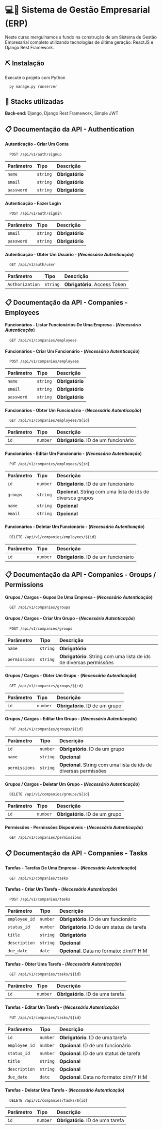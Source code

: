 # 💻📱 Sistema de Gestão Empresarial (ERP)

Neste curso mergulhamos a fundo na construção de um Sistema de Gestão Empresarial completo utilizando tecnologias de última geração: ReactJS e Django Rest Framework.

## ⛏️ Instalação

Execute o projeto com Python

```bash
  py manage.py runserver
```

## 💎 Stacks utilizadas

**Back-end:** Django, Django Rest Framework, Simple JWT

## 📋 Documentação da API - Authentication

#### Autenticação - Criar Um Conta

```http
  POST /api/v1/auth/signup
```

| Parâmetro  | Tipo     | Descrição       |
| :--------- | :------- | :-------------- |
| `name`     | `string` | **Obrigatório** |
| `email`    | `string` | **Obrigatório** |
| `password` | `string` | **Obrigatório** |

#### Autenticação - Fazer Login

```http
  POST /api/v1/auth/signin
```

| Parâmetro  | Tipo     | Descrição       |
| :--------- | :------- | :-------------- |
| `email`    | `string` | **Obrigatório** |
| `password` | `string` | **Obrigatório** |

#### Autenticação - Obter Um Usuário - (_Necessário Autenticação_)

```http
  GET /api/v1/auth/user
```

| Parâmetro       | Tipo     | Descrição                     |
| :-------------- | :------- | :---------------------------- |
| `Authorization` | `string` | **Obrigatório**. Access Token |

## 📋 Documentação da API - Companies - Employees

#### Funcionários - Listar Funcionários De Uma Empresa - (_Necessário Autenticação_)

```http
  GET /api/v1/companies/employees
```

#### Funcionários - Criar Um Funcionário - (_Necessário Autenticação_)

```http
  POST /api/v1/companies/employees
```

| Parâmetro  | Tipo     | Descrição       |
| :--------- | :------- | :-------------- |
| `name`     | `string` | **Obrigatório** |
| `email`    | `string` | **Obrigatório** |
| `password` | `string` | **Obrigatório** |

#### Funcionários - Obter Um Funcionário - (_Necessário Autenticação_)

```http
  GET /api/v1/companies/employees/${id}
```

| Parâmetro | Tipo     | Descrição                             |
| :-------- | :------- | :------------------------------------ |
| `id`      | `number` | **Obrigatório**. ID de um funcionário |

#### Funcionários - Editar Um Funcionário - (_Necessário Autenticação_)

```http
  PUT /api/v1/companies/employees/${id}
```

| Parâmetro | Tipo     | Descrição                                                    |
| :-------- | :------- | :----------------------------------------------------------- |
| `id`      | `number` | **Obrigatório**. ID de um funcionário                        |
| `groups`  | `string` | **Opcional**. String com uma lista de ids de diversos grupos |
| `name`    | `string` | **Opcional**                                                 |
| `email`   | `string` | **Opcional**                                                 |

#### Funcionários - Deletar Um Funcionário - (_Necessário Autenticação_)

```http
  DELETE /api/v1/companies/employees/${id}
```

| Parâmetro | Tipo     | Descrição                             |
| :-------- | :------- | :------------------------------------ |
| `id`      | `number` | **Obrigatório**. ID de um funcionário |

## 📋 Documentação da API - Companies - Groups / Permissions

#### Grupos / Cargos - Gupos De Uma Empresa - (_Necessário Autenticação_)

```http
  GET /api/v1/companies/groups
```

#### Grupos / Cargos - Criar Um Grupo - (_Necessário Autenticação_)

```http
  POST /api/v1/companies/groups
```

| Parâmetro     | Tipo     | Descrição                                                           |
| :------------ | :------- | :------------------------------------------------------------------ |
| `name`        | `string` | **Obrigatório**                                                     |
| `permissions` | `string` | **Obrigatório**. String com uma lista de ids de diversas permissões |

#### Grupos / Cargos - Obter Um Grupo - (_Necessário Autenticação_)

```http
  GET /api/v1/companies/groups/${id}
```

| Parâmetro | Tipo     | Descrição                       |
| :-------- | :------- | :------------------------------ |
| `id`      | `number` | **Obrigatório**. ID de um grupo |

#### Grupos / Cargos - Editar Um Grupo - (_Necessário Autenticação_)

```http
  PUT /api/v1/companies/groups/${id}
```

| Parâmetro     | Tipo     | Descrição                                                        |
| :------------ | :------- | :--------------------------------------------------------------- |
| `id`          | `number` | **Obrigatório**. ID de um grupo                                  |
| `name`        | `string` | **Opcional**                                                     |
| `permissions` | `string` | **Opcional**. String com uma lista de ids de diversas permissões |

#### Grupos / Cargos - Deletar Um Grupo - (_Necessário Autenticação_)

```http
  DELETE /api/v1/companies/groups/${id}
```

| Parâmetro | Tipo     | Descrição                       |
| :-------- | :------- | :------------------------------ |
| `id`      | `number` | **Obrigatório**. ID de um grupo |

#### Permissões - Permissões Disponíveis - (_Necessário Autenticação_)

```http
  GET /api/v1/companies/permissions
```

## 📋 Documentação da API - Companies - Tasks

#### Tarefas - Tarefas De Uma Empresa - (_Necessário Autenticação_)

```http
  GET /api/v1/companies/tasks
```

#### Tarefas - Criar Um Tarefa - (_Necessário Autenticação_)

```http
  POST /api/v1/companies/tasks
```

| Parâmetro     | Tipo     | Descrição                                  |
| :------------ | :------- | :----------------------------------------- |
| `employee_id` | `number` | **Obrigatório**. ID de um funcionário      |
| `status_id`   | `number` | **Obrigatório**. ID de um status de tarefa |
| `title`       | `string` | **Obrigatório**                            |
| `description` | `string` | **Opcional**                               |
| `due_date`    | `date`   | **Opcional**. Data no formato: d/m/Y H:M   |

#### Tarefas - Obter Uma Tarefa - (_Necessário Autenticação_)

```http
  GET /api/v1/companies/tasks/${id}
```

| Parâmetro | Tipo     | Descrição                         |
| :-------- | :------- | :-------------------------------- |
| `id`      | `number` | **Obrigatório**. ID de uma tarefa |

#### Tarefas - Editar Um Tarefa - (_Necessário Autenticação_)

```http
  PUT /api/v1/companies/tasks/${id}
```

| Parâmetro     | Tipo     | Descrição                                |
| :------------ | :------- | :--------------------------------------- |
| `id`          | `number` | **Obrigatório**. ID de uma tarefa        |
| `employee_id` | `number` | **Opcional**. ID de um funcionário       |
| `status_id`   | `number` | **Opcional**. ID de um status de tarefa  |
| `title`       | `string` | **Opcional**                             |
| `description` | `string` | **Opcional**                             |
| `due_date`    | `date`   | **Opcional**. Data no formato: d/m/Y H:M |

#### Tarefas - Deletar Uma Tarefa - (_Necessário Autenticação_)

```http
  DELETE /api/v1/companies/tasks/${id}
```

| Parâmetro | Tipo     | Descrição                         |
| :-------- | :------- | :-------------------------------- |
| `id`      | `number` | **Obrigatório**. ID de uma tarefa |
